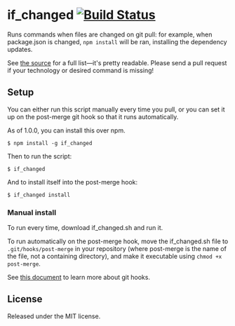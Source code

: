 # if_changed [![Build Status](https://travis-ci.org/callumacrae/if_changed.svg?branch=master)](https://travis-ci.org/callumacrae/if_changed)

Runs commands when files are changed on git pull: for example, when package.json
is changed, `npm install` will be ran, installing the dependency updates.

See [the source] for a full list—it's pretty readable. Please send a pull
request if your technology or desired command is missing!

## Setup

You can either run this script manually every time you pull, or you can set it
up on the post-merge git hook so that it runs automatically.

As of 1.0.0, you can install this over npm.

```
$ npm install -g if_changed
```

Then to run the script:

```
$ if_changed
```

And to install itself into the post-merge hook:

```
$ if_changed install
```

### Manual install

To run every time, download if_changed.sh and run it.

To run automatically on the post-merge hook, move the if_changed.sh file to
`.git/hooks/post-merge` in your repository (where post-merge is the name of
the file, not a containing directory), and make it executable using
`chmod +x post-merge`.

See [this document][git hooks] to learn more about git hooks.

## License

Released under the MIT license.

[the source]: if_changed.sh
[git hooks]: http://git-scm.com/book/en/v2/Customizing-Git-Git-Hooks
